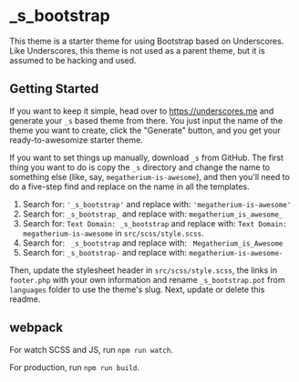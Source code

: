 \_s_bootstrap
===

This theme is a starter theme for using Bootstrap based on Underscores. Like Underscores, this theme is not used as a parent theme, but it is assumed to be hacking and used.

Getting Started
---------------

If you want to keep it simple, head over to https://underscores.me and generate your `_s` based theme from there. You just input the name of the theme you want to create, click the "Generate" button, and you get your ready-to-awesomize starter theme.

If you want to set things up manually, download `_s` from GitHub. The first thing you want to do is copy the `_s` directory and change the name to something else (like, say, `megatherium-is-awesome`), and then you'll need to do a five-step find and replace on the name in all the templates.

1. Search for: `'_s_bootstrap'` and replace with: `'megatherium-is-awesome'`
2. Search for: `_s_bootstrap_` and replace with: `megatherium_is_awesome_`
3. Search for: `Text Domain: _s_bootstrap` and replace with: `Text Domain: megatherium-is-awesome` in `src/scss/style.scss`.
4. Search for: <code>&nbsp;_s_bootstrap</code> and replace with: <code>&nbsp;Megatherium_is_Awesome</code>
5. Search for: `_s_bootstrap-` and replace with: `megatherium-is-awesome-`

Then, update the stylesheet header in `src/scss/style.scss`, the links in `footer.php` with your own information and rename `_s_bootstrap.pot` from `languages` folder to use the theme's slug. Next, update or delete this readme.

webpack
-------

For watch SCSS and JS, run `npm run watch`.

For production, run `npm run build`.